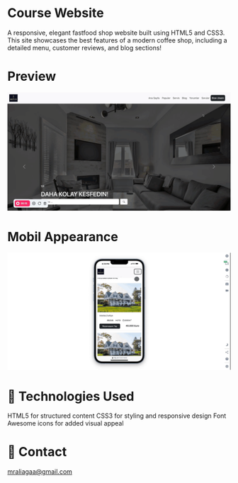 <h1>Course Website</h1>

<p>A responsive, elegant fastfood shop website built using HTML5 and CSS3. This site showcases the best features of a modern coffee shop, including a detailed menu, customer reviews, and blog sections!</p>

<h1>Preview</h1>

![](/gif/record.gif)

<h1>Mobil Appearance</h1>

![](/gif/mobil.gif)

<h1>🧰 Technologies Used</h1>

HTML5 for structured content
CSS3 for styling and responsive design
Font Awesome icons for added visual appeal

<h1>📧 Contact</h1>
<a href="#">mraliagaa@gmail.com</a>
